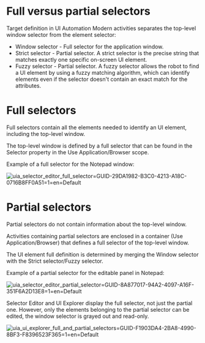 ﻿# Full versus partial selectors

Target definition in UI Automation Modern activities separates the top-level window
            selector from the element selector:

* Window selector - Full selector for the application window.
* Strict selector - Partial selector. A strict selector is the precise
                    string that matches exactly one specific on-screen UI element.
* Fuzzy selector - Partial
                    selector. A fuzzy selector allows the robot to find a UI element by using a fuzzy
                    matching algorithm, which can identify elements even if the selector doesn't contain
                    an exact match for the attributes.

# Full selectors

Full selectors contain all the elements needed to identify an UI element, including the top-level
                window.

The top-level window is defined by a full selector that can be found in the
                    Selector property in the Use Application/Browser scope.

Example of a full selector for the Notepad window:

![uia_selector_editor_full_selector=GUID-29DA1982-B3C0-4213-A18C-0716B8FF0A51=1=en=Default](/images/uia_selector_editor_full_selector=GUID-29DA1982-B3C0-4213-A18C-0716B8FF0A51=1=en=Default.jpg)

# Partial selectors

Partial selectors do not contain information about the top-level window.

Activities containing partial selectors are enclosed in a container (Use Application/Browser) that defines a
                full selector of the top-level window.

The UI element full definition is determined by merging the Window selector
                with the Strict selector/Fuzzy selector.

Example of a partial selector for the editable panel in Notepad:

![uia_selector_editor_partial_selector=GUID-8A877017-94A2-4097-A16F-351F6A2D13E8=1=en=Default](/images/uia_selector_editor_partial_selector=GUID-8A877017-94A2-4097-A16F-351F6A2D13E8=1=en=Default.jpg)

Selector Editor and UI Explorer display the full selector, not just the partial
                one. However, only the elements belonging to the partial selector can be edited, the
                window selector is grayed out and read-only.

![uia_ui_explorer_full_and_partial_selectors=GUID-F1903DA4-2BA8-4990-8BF3-F8396523F365=1=en=Default](/images/uia_ui_explorer_full_and_partial_selectors=GUID-F1903DA4-2BA8-4990-8BF3-F8396523F365=1=en=Default.jpg)
